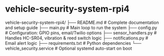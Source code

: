 # vehicle-security-system-rpi4


vehicle-security-system-rpi4/
├── README.md                  # Complete documentation and setup guide
├── main.py                   # Main loop to run the system
├── config.py                 # Configuration: GPIO pins, email/Twilio options
├── sensor_handlers.py        # Handles HC-SR04, vibration & reed switch logic
├── notifications.py          # Email alert logic
├── requirements.txt          # Python dependencies
└── vehicle_security.service  # Optional systemd auto-start on boot

